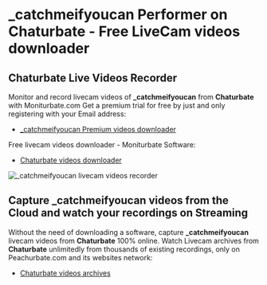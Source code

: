 # _catchmeifyoucan Performer on Chaturbate - Free LiveCam videos downloader

## Chaturbate Live Videos Recorder

Monitor and record livecam videos of **_catchmeifyoucan** from **Chaturbate** with Moniturbate.com
Get a premium trial for free by just and only registering with your Email address:
* [_catchmeifyoucan Premium videos downloader](https://moniturbate.com/request-demo-licence-key.html)

Free livecam videos downloader - Moniturbate Software:
* [Chaturbate videos downloader](https://moniturbate.com/moniturbate-download-software.html)

![_catchmeifyoucan livecam videos recorder](https://peachurnet.com/templates/moniturbate-software.png)


## Capture _catchmeifyoucan videos from the Cloud and watch your recordings on Streaming

Without the need of downloading a software, capture **_catchmeifyoucan** livecam videos from **Chaturbate** 100% online.
Watch Livecam archives from **Chaturbate** unlimitedly from thousands of existing recordings, only on Peachurbate.com and its websites network:
* [Chaturbate videos archives](https://peachurnet.com/)